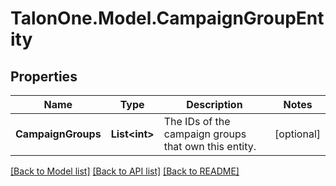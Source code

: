 
# TalonOne.Model.CampaignGroupEntity

## Properties

Name | Type | Description | Notes
------------ | ------------- | ------------- | -------------
**CampaignGroups** | **List&lt;int&gt;** | The IDs of the campaign groups that own this entity. | [optional] 

[[Back to Model list]](../README.md#documentation-for-models)
[[Back to API list]](../README.md#documentation-for-api-endpoints)
[[Back to README]](../README.md)

